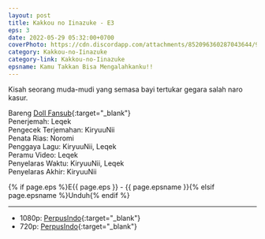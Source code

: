 ```yaml
---
layout: post
title: Kakkou no Iinazuke - E3
eps: 3
date: 2022-05-29 05:32:00+0700
coverPhoto: https://cdn.discordapp.com/attachments/852096360287043644/991700250089758790/unknown.png
category: Kakkou-no-Iinazuke
category-link: Kakkou-no-Iinazuke
epsname: Kamu Takkan Bisa Mengalahkanku!!
---
```


Kisah seorang muda-mudi yang semasa bayi tertukar gegara salah naro kasur.

Bareng [Doll Fansub](https://www.perpusindo.info/user/Leqek){:target="_blank"}<br>
Penerjemah: Leqek<br>
Pengecek Terjemahan: KiryuuNii<br>
Penata Rias: Noromi<br>
Penggaya Lagu: KiryuuNii, Leqek<br>
Peramu Video: Leqek<br>
Penyelaras Waktu: KiryuuNii, Leqek<br>
Penyelaras Akhir: KiryuuNii<br>

{% if page.eps %}E{{ page.eps }} - {{ page.epsname }}{% elsif page.epsname %}Unduh{% endif %}

---
- 1080p: [PerpusIndo](https://www.perpusindo.info/berkas/aKxGKFEd){:target="_blank"}<br>
- 720p: [PerpusIndo](https://www.perpusindo.info/berkas/HrIyzN02){:target="_blank"}
